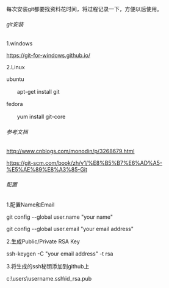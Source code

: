 每次安装git都要找资料花时间，将过程记录一下，方便以后使用。

###### git安装

1.windows

https://git-for-windows.github.io/

2.Linux

ubuntu

　　apt-get install git

fedora

　　yum install git-core

###### 参考文档

http://www.cnblogs.com/monodin/p/3268679.html

https://git-scm.com/book/zh/v1/%E8%B5%B7%E6%AD%A5-%E5%AE%89%E8%A3%85-Git

###### 配置

1.配置Name和Email

git config --global user.name "your name"

git config --global user.email "your email address" 

2.生成Public/Private RSA Key

ssh-keygen -C "your email address" -t rsa

3.将生成的ssh秘钥添加到github上

c:\users\username\.ssh\id_rsa.pub